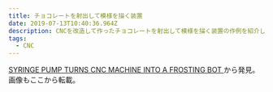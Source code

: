 ```yaml
---
title: チョコレートを射出して模様を描く装置
date: 2019-07-13T10:40:36.964Z
description: CNCを改造して作ったチョコレートを射出して模様を描く装置の作例を紹介します。
tags:
  - CNC
---
```

[SYRINGE PUMP TURNS CNC MACHINE INTO A FROSTING BOT
](https://hackaday.com/2019/06/28/syringe-pump-turns-cnc-machine-into-a-frosting-bot/)から発見。画像もここから転載。
